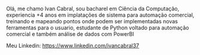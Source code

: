 Olá, me chamo Ivan Cabral, sou bacharel em Ciência da Computação, experiencia +4 anos em implatações de sistema para automação comercial,
treinando e mapeando pontos onde podem ser implementadas novas ferramentas para o usuario, estudante de Python voltado para automação comercial
e também análise de dados com PowerBI

Meu Linkedin: https://www.linkedin.com/ivancabral37
